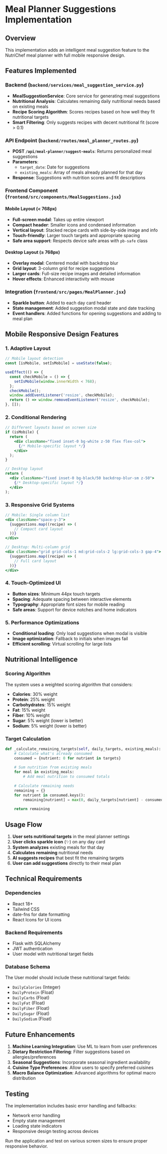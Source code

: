 # Meal Planner Suggestions Implementation

## Overview
This implementation adds an intelligent meal suggestion feature to the NutriChef meal planner with full mobile responsive design.

## Features Implemented

### Backend (`backend/services/meal_suggestion_service.py`)
- **MealSuggestionService**: Core service for generating meal suggestions
- **Nutritional Analysis**: Calculates remaining daily nutritional needs based on existing meals
- **Recipe Scoring Algorithm**: Scores recipes based on how well they fit nutritional targets
- **Smart Filtering**: Only suggests recipes with decent nutritional fit (score > 0.1)

### API Endpoint (`backend/routes/meal_planner_routes.py`)
- **POST `/api/meal-planner/suggest-meals`**: Returns personalized meal suggestions
- **Parameters**: 
  - `target_date`: Date for suggestions
  - `existing_meals`: Array of meals already planned for that day
- **Response**: Suggestions with nutrition scores and fit descriptions

### Frontend Component (`frontend/src/components/MealSuggestions.jsx`)

#### Mobile Layout (< 768px)
- **Full-screen modal**: Takes up entire viewport
- **Compact header**: Smaller icons and condensed information
- **Vertical layout**: Stacked recipe cards with side-by-side image and info
- **Touch-friendly**: Larger touch targets and appropriate spacing
- **Safe area support**: Respects device safe areas with `pb-safe` class

#### Desktop Layout (≥ 768px)
- **Overlay modal**: Centered modal with backdrop blur
- **Grid layout**: 3-column grid for recipe suggestions
- **Larger cards**: Full-size recipe images and detailed information
- **Hover effects**: Enhanced interactivity with mouse

### Integration (`frontend/src/pages/MealPlanner.jsx`)
- **Sparkle button**: Added to each day card header
- **State management**: Added suggestion modal state and date tracking
- **Event handlers**: Added functions for opening suggestions and adding to meal plan

## Mobile Responsive Design Features

### 1. Adaptive Layout
```jsx
// Mobile layout detection
const [isMobile, setIsMobile] = useState(false);

useEffect(() => {
  const checkMobile = () => {
    setIsMobile(window.innerWidth < 768);
  };
  checkMobile();
  window.addEventListener('resize', checkMobile);
  return () => window.removeEventListener('resize', checkMobile);
}, []);
```

### 2. Conditional Rendering
```jsx
// Different layouts based on screen size
if (isMobile) {
  return (
    <div className="fixed inset-0 bg-white z-50 flex flex-col">
      {/* Mobile-specific layout */}
    </div>
  );
}

// Desktop layout
return (
  <div className="fixed inset-0 bg-black/50 backdrop-blur-sm z-50">
    {/* Desktop-specific layout */}
  </div>
);
```

### 3. Responsive Grid Systems
```jsx
// Mobile: Single column list
<div className="space-y-3">
  {suggestions.map((recipe) => (
    // Compact card layout
  ))}
</div>

// Desktop: Multi-column grid
<div className="grid grid-cols-1 md:grid-cols-2 lg:grid-cols-3 gap-4">
  {suggestions.map((recipe) => (
    // Full card layout
  ))}
</div>
```

### 4. Touch-Optimized UI
- **Button sizes**: Minimum 44px touch targets
- **Spacing**: Adequate spacing between interactive elements
- **Typography**: Appropriate font sizes for mobile reading
- **Safe areas**: Support for device notches and home indicators

### 5. Performance Optimizations
- **Conditional loading**: Only load suggestions when modal is visible
- **Image optimization**: Fallback to initials when images fail
- **Efficient scrolling**: Virtual scrolling for large lists

## Nutritional Intelligence

### Scoring Algorithm
The system uses a weighted scoring algorithm that considers:
- **Calories**: 30% weight
- **Protein**: 25% weight
- **Carbohydrates**: 15% weight
- **Fat**: 15% weight
- **Fiber**: 10% weight
- **Sugar**: 5% weight (lower is better)
- **Sodium**: 5% weight (lower is better)

### Target Calculation
```python
def _calculate_remaining_targets(self, daily_targets, existing_meals):
    # Calculate what's already consumed
    consumed = {nutrient: 0 for nutrient in targets}
    
    # Sum nutrition from existing meals
    for meal in existing_meals:
        # Add meal nutrition to consumed totals
    
    # Calculate remaining needs
    remaining = {}
    for nutrient in consumed.keys():
        remaining[nutrient] = max(0, daily_targets[nutrient] - consumed[nutrient])
    
    return remaining
```

## Usage Flow

1. **User sets nutritional targets** in the meal planner settings
2. **User clicks sparkle icon** (✨) on any day card
3. **System analyzes** existing meals for that day
4. **Calculates remaining** nutritional needs
5. **AI suggests recipes** that best fit the remaining targets
6. **User can add suggestions** directly to their meal plan

## Technical Requirements

### Dependencies
- React 18+
- Tailwind CSS
- date-fns for date formatting
- React Icons for UI icons

### Backend Requirements
- Flask with SQLAlchemy
- JWT authentication
- User model with nutritional target fields

### Database Schema
The User model should include these nutritional target fields:
- `DailyCalories` (Integer)
- `DailyProtein` (Float)
- `DailyCarbs` (Float)
- `DailyFat` (Float)
- `DailyFiber` (Float)
- `DailySugar` (Float)
- `DailySodium` (Float)

## Future Enhancements

1. **Machine Learning Integration**: Use ML to learn from user preferences
2. **Dietary Restriction Filtering**: Filter suggestions based on allergies/preferences
3. **Seasonal Suggestions**: Incorporate seasonal ingredient availability
4. **Cuisine Type Preferences**: Allow users to specify preferred cuisines
5. **Macro Balance Optimization**: Advanced algorithms for optimal macro distribution

## Testing

The implementation includes basic error handling and fallbacks:
- Network error handling
- Empty state management
- Loading state indicators
- Responsive design testing across devices

Run the application and test on various screen sizes to ensure proper responsive behavior.
